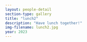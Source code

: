 ```yaml
---
layout: people-detail
section-type: gallery
title: "lunch2"
description: "Have lunch together!"
img-filename: lunch2.jpg
year: 2023
---
```

